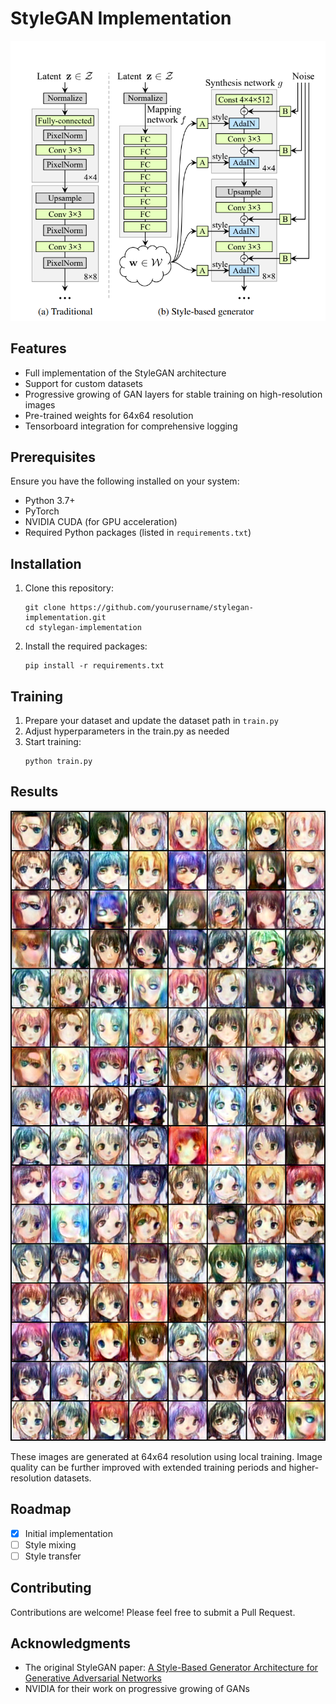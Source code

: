# StyleGAN Implementation

![StyleGAN Architecture](gan.png)

## Features

- Full implementation of the StyleGAN architecture
- Support for custom datasets
- Progressive growing of GAN layers for stable training on high-resolution images
- Pre-trained weights for 64x64 resolution
- Tensorboard integration for comprehensive logging

## Prerequisites

Ensure you have the following installed on your system:

- Python 3.7+
- PyTorch
- NVIDIA CUDA (for GPU acceleration)
- Required Python packages (listed in `requirements.txt`)

## Installation

1. Clone this repository:
   ```
   git clone https://github.com/yourusername/stylegan-implementation.git
   cd stylegan-implementation
   ```

2. Install the required packages:
   ```
   pip install -r requirements.txt
   ```

## Training

1. Prepare your dataset and update the dataset path in `train.py`
2. Adjust hyperparameters in the train.py as needed
3. Start training:
   ```
   python train.py
   ```

## Results

![Sample Generated Images](test_images.png)

These images are generated at 64x64 resolution using local training. Image quality can be further improved with extended training periods and higher-resolution datasets.

## Roadmap

- [x] Initial implementation
- [ ] Style mixing
- [ ] Style transfer

## Contributing

Contributions are welcome! Please feel free to submit a Pull Request.

## Acknowledgments

- The original StyleGAN paper: [A Style-Based Generator Architecture for Generative Adversarial Networks](https://arxiv.org/abs/1812.04948)
- NVIDIA for their work on progressive growing of GANs


